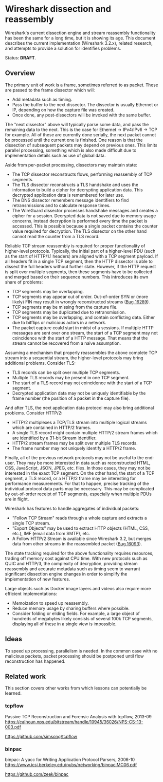 # Wireshark dissection and reassembly
Wireshark's current dissection engine and stream reassembly functionality has
been the same for a long time, but it is showing its age. This document
describes the current implementation (Wireshark 3.2.x), related research, and
attempts to provide a solution for identifies problems.

Status: **DRAFT**.

## Overview
The primary unit of work is a frame, sometimes referred to as packet. These are
passed to the frame dissector which will:

- Add metadata such as timing.
- Pass the buffer to the next dissector. The dissector is usually Ethernet or
  IP, depending on how the capture file was created.
- Once done, any post-dissectors will be invoked with the same buffer.

The "next dissector" above will typically parse some data, and pass the
remaining data to the next. This is the case for Ethernet -> IPv4/IPv6 -> TCP
for example. All of these are currently done serially, the next packet cannot be
processed until the current one is finished. One reason is that the dissection
of subsequent packets may depend on previous ones. This limits parallel
processing, something which is also made difficult due to implementation details
such as use of global data.

Aside from per-packet processing, dissectors may maintain state:

- The TCP dissector reconstructs flows, performing reassembly of TCP segments.
- The TLS dissector reconstructs a TLS handshake and uses the information to
  build a cipher for decrypting application data. This decrypted application
  data is remembered for later use.
- The DNS dissector remembers message identifiers to find retransmissions and to
  calculate response times.
- The WireGuard dissector processes handshake messages and creates a cipher for
  a session. Decrypted data is not saved due to memory usage concerns, instead
  decryption is performed every time the packet is accessed. This is possible
  because a single packet contains the counter value required for decryption.
  The TLS dissector on the other hand cannot read the counter from a TLS record.

Reliable TCP stream reassembly is required for proper functionality of
higher-level protocols. Typically, the initial part of a higher-level PDU (such
as the start of HTTP/1.1 headers) are aligned with a TCP segment payload. If all
headers fit in a single TCP segment, then the HTTP dissector is able to dissect
the full headers without further state. However, if the HTTP request is split
over multiple segments, then these segments have to be collected and merged
based on their sequence numbers. This introduces its own share of problems:

- TCP segments may be overlapping.
- TCP segments may appear out of order. Out-of-order SYN or (more likely) FIN
  may result in wrongly reconstructed streams
  ([Bug 16289](https://bugs.wireshark.org/bugzilla/show_bug.cgi?id=16289)).
- TCP segments may be missing from the capture file.
- TCP segments may be duplicated due to retransmission.
- TCP segments may be overlapping, and contain conflicting data. Either due to
  bitflips or malicious actors in a network.
- The packet capture could start in midst of a sessions. If multiple HTTP
  messages are sent over one stream, the start of a TCP segment may not
  coincidence with the start of a HTTP message. That means that the stream
  cannot be recovered from a naive assumption.

Assuming a mechanism that properly reassembles the above complete TCP stream
into a sequential stream, the higher-level protocols may bring additional
problems. Consider TLS:

- TLS records can be split over multiple TCP segments.
- Multiple TLS records may be present in one TCP segment.
- The start of a TLS record may not coincidence with the start of a TCP segment.
- Decrypted application data may not be uniquely identifiable by the frame
  number (the position of a packet in the capture file).

And after TLS, the next application data protocol may also bring additional
problems. Consider HTTP/2:

- HTTP/2 multiplexes a TCP/TLS stream into multiple logical streams which are
  contained in HTTP/2 frames.
- A single TLS record might contain multiple HTTP/2 stream frames which are
  identified by a 31-bit Stream Identifier.
- HTTP/2 stream frames may be split over multiple TLS records.
- The frame number may not uniquely identify a HTTP/2 frame.

Finally, all of the previous network protocols may not be useful to the
end-user. They may be more interested in data such as reconstructed HTML, CSS,
JavaScript, JSON, JPEG, etc. files. In those cases, they may not be interested
in the exact TCP segment. On the other hand, the start of a TCP segment, a TLS
record, or a HTTP/2 frame may be interesting for performance measurements. For
that to happen, precise tracking of the individual protocol data parts may be
necessary. This may be complicated by out-of-order receipt of TCP segments,
especially when multiple PDUs are in flight.

Wireshark has features to handle aggregates of individual packets:

- "Follow TCP Stream" reads through a whole capture and extracts a single TCP
  stream.
- "Export Objects" may be used to extract HTTP objects (HTML, CSS, etc.), IMF
  (email data from SMTP), etc.
- A Follow HTTP/2 Stream is available since Wireshark 3.2, but merges data from
  other streams in the reassembled packet
  ([Bug 16093](https://bugs.wireshark.org/bugzilla/show_bug.cgi?id=16093)).

The state tracking required for the above functionality requires resources,
trading off memory cost against CPU time. With new protocols such as QUIC and
HTTP/3, the complexity of decryption, providing stream reassembly and accurate
metadata such as timing seem to warrant significant dissection engine changes in
order to simplify the implementation of new features.

Large objects such as Docker image layers and videos also require more efficient
implementations:

- Memoization to speed up reassembly.
- Reduce memory usage by sharing buffers where possible.
- Consider folding or eliding fields. For example, a large object of hundreds of
  megabytes likely consists of several 100k TCP segments, displaying all of
  these in a single view is impossible.

## Ideas
To speed up processing, parallelism is needed. In the common case with no
malicious packets, packet processing should be postponed until flow
reconstruction has happened.


## Related work
This section covers other works from which lessons can potentially be learned.

### tcpflow
Passive TCP Reconstruction and Forensic Analysis with tcpflow, 2013-09
https://calhoun.nps.edu/bitstream/handle/10945/36026/NPS-CS-13-003.pdf

https://github.com/simsong/tcpflow

### binpac
binpac: A yacc for Writing Application Protocol Parsers, 2006-10
https://www.icsi.berkeley.edu/pubs/networking/binpacIMC06.pdf

https://github.com/zeek/binpac

